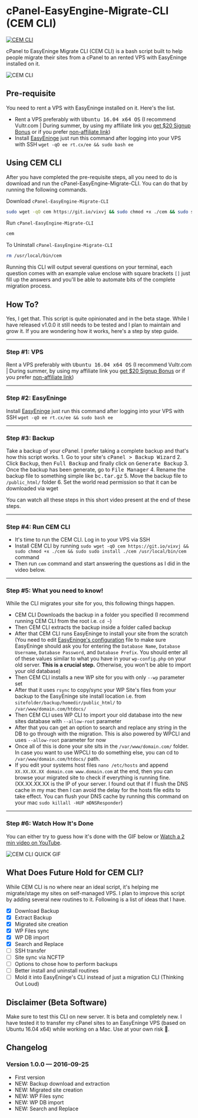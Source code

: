 # cPanel-EasyEngine-Migrate-CLI (CEM CLI)

[![CEM CLI](https://img.shields.io/badge/Built%20For%20WordPress-%E2%93%A6-lightgrey.svg?style=flat-square)](https://labs.ahmadawais.com/cem-cli/)

cPanel to EasyEninge Migrate CLI (CEM CLI) is a bash script built to help people migrate their sites from a cPanel to an rented VPS with EasyEninge installed on it.

![CEM CLI](https://i.imgur.com/y5BKyPF.png) 

## Pre-requisite
You need to rent a VPS with EasyEninge installed on it. Here's the list.

- Rent a VPS preferably with <kbd>Ubuntu 16.04 x64 OS</kbd> (I recommend Vultr.com | During summer, by using my affiliate link you [get $20 Signup Bonus](http://www.vultr.com/?ref=6942485-3B) or if you prefer [non-affiliate link](http://www.vultr.com/))
- Install [EasyEninge](https://easyengine.io/) just run this command after logging into your VPS with SSH `wget -qO ee rt.cx/ee && sudo bash ee`

## Using CEM CLI
After you have completed the pre-requisite steps, all you need to do is download and run the cPanel-EasyEngine-Migrate-CLI. You can do that by running the following commands.

Download `cPanel-EasyEngine-Migrate-CLI`

```bash
sudo wget -qO cem https://git.io/vixvj && sudo chmod +x ./cem && sudo sudo install ./cem /usr/local/bin/cem
```

Run `cPanel-EasyEngine-Migrate-CLI`

```bash
cem
```

To Uninstall `cPanel-EasyEngine-Migrate-CLI`

```bash
rm /usr/local/bin/cem
```

Running this CLI will output several questions on your terminal, each question comes with an example value enclose with square brackets `[]` just fill up the answers and you'll be able to automate bits of the complete migration process.

## How To?
Yes, I get that. This script is quite opinionated and in the beta stage. While I have released v1.0.0 it still needs to be tested and I plan to maintain and grow it. If you are wondering how it works, here's a step by step guide.

---

### Step #1: VPS

Rent a VPS preferably with <kbd>Ubuntu 16.04 x64 OS</kbd> (I recommend Vultr.com | During summer, by using my affiliate link you [get $20 Signup Bonus](http://www.vultr.com/?ref=6942485-3B) or if you prefer [non-affiliate link](http://www.vultr.com/))

---

### Step #2: EasyEninge 

Install [EasyEninge](https://easyengine.io/) just run this command after logging into your VPS with SSH `wget -qO ee rt.cx/ee && sudo bash ee`

---

### Step #3: Backup

Take a backup of your cPanel. I prefer taking a complete backup and that's how this script works. 1. Go to your site's  <kbd>cPanel > Backup Wizard</kbd> 
2. Click <kbd>Backup</kbd>, then <kbd>Full Backup</kbd> and finally click on <kbd>Generate Backup</kbd>
3. Once the backup has been generate, go to <kbd>File Manager</kbd>
4. Rename the backup file to something simple like <kbd>bc.tar.gz</kbd>
5. Move the backup file to `/public_html/` folder
6. Set the world read permission so that it can be downloaded via wget

You can watch all these steps in this short video present at the end of these steps.

---

### Step #4: Run CEM CLI

- It's time to run the CEM CLI. Log in to your VPS via SSH
- Install CEM CLI by running `sudo wget -qO cem https://git.io/vixvj && sudo chmod +x ./cem && sudo sudo install ./cem /usr/local/bin/cem` command
- Then run `cem` command and start answering the questions as I did in the video below.

---

### Step #5: What you need to know!

While the CLI migrates your site for you, this following things happen. 
- CEM CLI Downloads the backup in a folder you specified (I recommend running CEM CLI from the root i.e. `cd ~`)
- Then CEM CLI extracts the backup inside a folder called backup
- After that CEM CLI runs EasyEninge to install your site from the scratch (You need to edit [EasyEninge's configuration](https://easyengine.io/docs/config/) file to make sure EasyEninge should ask you for entering the `Database Name`, `Database Username`, `Database Password`, and `Database Prefix`. You should enter all of these values similar to what you have in your `wp-config.php` on your old server. **This is a crucial step.** Otherwise, you won't be able to import your old database)
- Then CEM CLI installs a new WP site for you with only `--wp` parameter set 
- After that it uses `rsync` to copy/sync your WP Site's files from your backup to the EasyEninge site install location i.e. from `sitefolder/backup/homedir/public_html/` to `/var/www/domain.com/htdocs/`
- Then CEM CLI uses WP CLI to import your old database into the new sites database with `--allow-root` parameter
- After that you can get an option to search and replace any string in the DB to go through with the migration. This is also powered by WPCLI and uses `--allow-root` parameter for now
- Once all of this is done your site sits in the `/var/www/domain.com/` folder. In case you want to use WPCLI to do something else, you can cd to `/var/www/domain.com/htdocs/` path.
- If you edit your systems host files `nano /etc/hosts` and append `XX.XX.XX.XX domain.com www.domain.com` at the end, then you can browse your migrated site to check if everything is running fine. (XX.XX.XX.XX is the IP of your server. I found out that if I flush the DNS cache in my mac then I can avoid the delay for the hosts file edits to take effect. You can flush your DNS cache by running this command on your mac `sudo killall -HUP mDNSResponder`)

---

### Step #6: Watch How It's Done

You can either try to guess how it's done with the GIF below or [Watch a 2 min video on YouTube](https://youtu.be/iTnazXPVplE).

![CEM CLI QUICK GIF](https://i.imgur.com/JnRdWHs.gif)

## What Does Future Hold for CEM CLI?

While CEM CLI is no where near an ideal script, it's helping me migrate/stage my sites on self-managed VPS. I plan to improve this script by adding several new routines to it. Following is a list of ideas that I have. 

- [x] Download Backup
- [x] Extract Backup
- [x] Migrated site creation
- [x] WP Files sync
- [x] WP DB import
- [x] Search and Replace
- [ ] SSH transfer
- [ ] Site sync via NCFTP
- [ ] Options to chose how to perform backups
- [ ] Better install and uninstall routines
- [ ] Mold it into EasyEninge's CLI instead of just a migration CLI (Thinking Out Loud)

## Disclaimer (Beta Software)
Make sure to test this CLI on new server. It is beta and completely new. I have tested it to transfer my cPanel sites to an EasyEninge VPS (based on Ubuntu 16.04  x64) while working on a Mac. Use at your own risk 🤔.

## Changelog

### Version 1.0.0 — 2016-09-25
- First version
- NEW: Backup download and extraction
- NEW: Migrated site creation
- NEW: WP Files sync
- NEW: WP DB import
- NEW: Search and Replace

